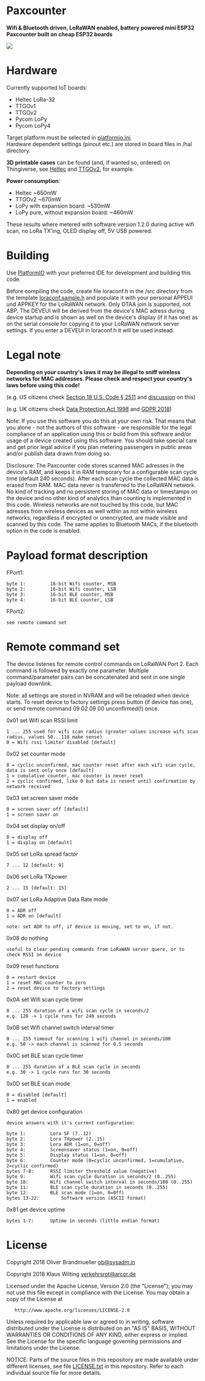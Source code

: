 # Paxcounter
**Wifi & Bluetooth driven, LoRaWAN enabled, battery powered mini ESP32 Paxcounter
built on cheap ESP32 boards**

<img src="img/foto_no_exif.jpg">

# Hardware

Currently supported IoT boards:
- Heltec LoRa-32
- TTGOv1
- TTGOv2
- Pycom LoPy
- Pycom LoPy4

Target platform must be selected in [platformio.ini](https://github.com/cyberman54/ESP32-Paxcounter/blob/master/platformio.ini).<br>
Hardware dependent settings (pinout etc.) are stored in board files in /hal directory.<br>

<b>3D printable cases</b> can be found (and, if wanted so, ordered) on Thingiverse, see 
<A HREF="https://www.thingiverse.com/thing:2670713">Heltec</A> and <A HREF="https://www.thingiverse.com/thing:2811127">TTGOv2</A>, for example.<br>

<b>Power consumption</b>:

- Heltec ~650mW
- TTGOv2 ~670mW
- LoPy with expansion board: ~530mW
- LoPy pure, without expansion board: ~460mW

These results where metered with software version 1.2.0 during active wifi scan, no LoRa TX’ing, OLED display off, 5V USB powered.

# Building

Use <A HREF="https://platformio.org/">PlatformIO</A> with your preferred IDE for development and building this code.

Before compiling the code, create file loraconf.h in the /src directory from the template [loraconf.sample.h](https://github.com/cyberman54/ESP32-Paxcounter/blob/master/src/loraconf.sample.h) and populate it with your personal APPEUI und APPKEY for the LoRaWAN network. Only OTAA join is supported, not ABP. The DEVEUI will be derived from the device's MAC adress during device startup and is shown as well on the device's display (if it has one) as on the serial console for copying it to your LoRaWAN network server settings. If you enter a DEVEUI in loraconf.h it will be used instead.

# Legal note

**Depending on your country's laws it may be illegal to sniff wireless networks for MAC addresses. Please check and respect your country's laws before using this code!**

(e.g. US citizens check [Section 18 U.S. Code § 2511](https://www.law.cornell.edu/uscode/text/18/2511) and [discussion](https://github.com/schollz/howmanypeoplearearound/issues/4) on this)

(e.g. UK citizens check [Data Protection Act 1998](https://ico.org.uk/media/1560691/wi-fi-location-analytics-guidance.pdf) and [GDPR 2018](https://ico.org.uk/for-organisations/guide-to-the-general-data-protection-regulation-gdpr/key-definitions/)) 

Note: If you use this software you do this at your own risk. That means that you alone - not the authors of this software - are responsible for the legal compliance of an application using this or build from this software and/or usage of a device created using this software. You should take special care and get prior legal advice if you plan metering passengers in public areas and/or publish data drawn from doing so.

Disclosure: The Paxcounter code stores scanned MAC adresses in the device's RAM, and keeps it in RAM temporary for a configurable scan cycle time (default 240 seconds). After each scan cycle the collected MAC data is erased from RAM. MAC data never is transferred to the LoRaWAN network. No kind of tracking and no persistent storing of MAC data or timestamps on the device and no other kind of analytics than counting is implemented in this code. Wireless networks are not touched by this code, but MAC adresses from wireless devices as well within as not within wireless networks, regardless if encrypted or unencrypted, are made visible and scanned by this code. The same applies to Bluetooth MACs, if the bluetooth option in the code is enabled.

# Payload format description

FPort1:

	byte 1:			16-bit Wifi counter, MSB
	byte 2:			16-bit Wifi counter, LSB
	byte 3:			16-bit BLE counter, MSB
	byte 4:			16-bit BLE counter, LSB

FPort2:

	see remote command set

# Remote command set

The device listenes for remote control commands on LoRaWAN Port 2.
Each command is followed by exactly one parameter.
Multiple command/parameter pairs can be concatenated and sent in one single payload downlink.

Note: all settings are stored in NVRAM and will be reloaded when device starts. To reset device to factory settings press button (if device has one), or send remote command 09 02 09 00 unconfirmed(!) once.

0x01 set Wifi scan RSSI limit

	1 ... 255 used for wifi scan radius (greater values increase wifi scan radius, values 50...110 make sense)
	0 = Wifi rssi limiter disabled [default]
	
0x02 set counter mode

	0 = cyclic unconfirmed, mac counter reset after each wifi scan cycle, data is sent only once [default]
	1 = cumulative counter, mac counter is never reset
	2 = cyclic confirmed, like 0 but data is resent until confirmation by network received
  
0x03 set screen saver mode

	0 = screen saver off [default]
	1 = screen saver on

0x04 set display on/off

	0 = display off
	1 = display on [default]

0x05 set LoRa spread factor

	7 ... 12 [default: 9]

0x06 set LoRa TXpower

	2 ... 15 [default: 15]
	
0x07 set LoRa Adaptive Data Rate mode

	0 = ADR off
	1 = ADR on [default] 
	
	note: set ADR to off, if device is moving, set to on, if not.

0x08 do nothing

	useful to clear pending commands from LoRaWAN server quere, or to check RSSI on device

0x09 reset functions

	0 = restart device
	1 = reset MAC counter to zero
	2 = reset device to factory settings

0x0A set Wifi scan cycle timer

	0 ... 255 duration of a wifi scan cycle in seconds/2
	e.g. 120 -> 1 cycle runs for 240 seconds

0x0B set Wifi channel switch interval timer

	0 ... 255 timeout for scanning 1 wifi channel in seconds/100
	e.g. 50 -> each channel is scanned for 0,5 seconds

0x0C set BLE scan cycle timer

	0 ... 255 duration of a BLE scan cycle in seconds
	e.g. 30 -> 1 cycle runs for 30 seconds

0x0D set BLE scan mode

	0 = disabled [default]
	1 = enabled

0x80 get device configuration

	device answers with it's current configuration:

	byte 1:			Lora SF (7..12)
	byte 2:			Lora TXpower (2..15)
	byte 3:			Lora ADR (1=on, 0=off)
	byte 4:			Screensaver status (1=on, 0=off)
	byte 5:			Display status (1=on, 0=off)
	byte 6:			Counter mode (0=cyclic unconfirmed, 1=cumulative, 2=cyclic confirmed)
	bytes 7-8:		RSSI limiter threshold value (negative)
	byte 9:			Wifi scan cycle duration in seconds/2 (0..255)
	byte 10:		Wifi channel switch interval in seconds/100 (0..255)
	byte 11:		BLE scan cycle duration in seconds (0..255)
	byte 12:		BLE scan mode (1=on, 0=0ff)
	bytes 13-22:		Software version (ASCII format)

0x81 get device uptime

	bytes 1-7:		Uptime in seconds (little endian format)
	
# License

Copyright  2018 Oliver Brandmueller <ob@sysadm.in>

Copyright  2018 Klaus Wilting <verkehrsrot@arcor.de>

   Licensed under the Apache License, Version 2.0 (the "License");
   you may not use this file except in compliance with the License.
   You may obtain a copy of the License at

       http://www.apache.org/licenses/LICENSE-2.0

   Unless required by applicable law or agreed to in writing, software
   distributed under the License is distributed on an "AS IS" BASIS,
   WITHOUT WARRANTIES OR CONDITIONS OF ANY KIND, either express or implied.
   See the License for the specific language governing permissions and
   limitations under the License.

NOTICE: 
Parts of the source files in this repository are made available under different licenses,
see file <A HREF="https://github.com/cyberman54/ESP32-Paxcounter/blob/master/LICENSE">LICENSE.txt</A> in this repository. Refer to each individual source file for more details.
